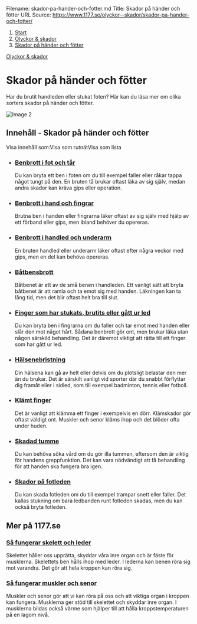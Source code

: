 Filename: skador-pa-hander-och-fotter.md
Title: Skador på händer och fötter
URL Source: https://www.1177.se/olyckor--skador/skador-pa-hander-och-fotter/

1.  [Start](https://www.1177.se/)
2.  [Olyckor & skador](https://www.1177.se/olyckor--skador/)
3.  [Skador på händer och fötter](https://www.1177.se/olyckor--skador/skador-pa-hander-och-fotter/)

[Olyckor & skador](https://www.1177.se/olyckor--skador/)

Skador på händer och fötter
===========================

Har du brutit handleden eller stukat foten? Här kan du läsa mer om olika sorters skador på händer och fötter.

![Image 2](https://www.1177.se/globalassets/1177/nationell/media/fotografier/olyckor-och-skador/olyckor-och-skador/stukad_handled.jpg?saved=2021-05-27+02:28)

Innehåll - Skador på händer och fötter
--------------------------------------

Visa innehåll som:Visa som rutnätVisa som lista

*   ### [Benbrott i fot och tår](https://www.1177.se/olyckor--skador/skador-pa-hander-och-fotter/benbrott-i-fot-och-tar/)
    
    Du kan bryta ett ben i foten om du till exempel faller eller råkar tappa något tungt på den. En bruten tå brukar oftast läka av sig själv, medan andra skador kan kräva gips eller operation.
    
*   ### [Benbrott i hand och fingrar](https://www.1177.se/olyckor--skador/skador-pa-hander-och-fotter/Benbrott-i-hand-och-fingrar/)
    
    Brutna ben i handen eller fingrarna läker oftast av sig själv med hjälp av ett förband eller gips, men ibland behöver du opereras.
    
*   ### [Benbrott i handled och underarm](https://www.1177.se/olyckor--skador/skador-pa-hander-och-fotter/benbrott-i-handled-och-underarm/)
    
    En bruten handled eller underarm läker oftast efter några veckor med gips, men en del kan behöva opereras.
    
*   ### [Båtbensbrott](https://www.1177.se/olyckor--skador/skador-pa-hander-och-fotter/batbensbrott/)
    
    Båtbenet är ett av de små benen i handleden. Ett vanligt sätt att bryta båtbenet är att ramla och ta emot sig med handen. Läkningen kan ta lång tid, men det blir oftast helt bra till slut.
    
*   ### [Finger som har stukats, brutits eller gått ur led](https://www.1177.se/olyckor--skador/skador-pa-hander-och-fotter/finger-som-har-stukats-brutits-eller-gatt-ur-led/)
    
    Du kan bryta ben i fingrarna om du faller och tar emot med handen eller slår den mot något hårt. Sådana benbrott gör ont, men brukar läka utan någon särskild behandling. Det är däremot viktigt att rätta till ett finger som har gått ur led.
    
*   ### [Hälsenebristning](https://www.1177.se/olyckor--skador/skador-pa-hander-och-fotter/halsenebristning/)
    
    Din hälsena kan gå av helt eller delvis om du plötsligt belastar den mer än du brukar. Det är särskilt vanligt vid sporter där du snabbt förflyttar dig framåt eller i sidled, som till exempel badminton, tennis eller fotboll.
    
*   ### [Klämt finger](https://www.1177.se/olyckor--skador/skador-pa-hander-och-fotter/klamt-finger/)
    
    Det är vanligt att klämma ett finger i exempelvis en dörr. Klämskador gör oftast väldigt ont. Muskler och senor kläms ihop och det blöder ofta under huden.
    
*   ### [Skadad tumme](https://www.1177.se/olyckor--skador/skador-pa-hander-och-fotter/skadad-tumme/)
    
    Du kan behöva söka vård om du gör illa tummen, eftersom den är viktig för handens greppfunktion. Det kan vara nödvändigt att få behandling för att handen ska fungera bra igen.
    
*   ### [Skador på fotleden](https://www.1177.se/olyckor--skador/skador-pa-hander-och-fotter/skador-pa-fotleden/)
    
    Du kan skada fotleden om du till exempel trampar snett eller faller. Det kallas stukning om bara ledbanden runt fotleden skadas, men du kan också bryta fotleden.
    

Mer på 1177.se
--------------

### [Så fungerar skelett och leder](https://www.1177.se/liv--halsa/sa-fungerar-kroppen/skelett-och-leder/)

Skelettet håller oss upprätta, skyddar våra inre organ och är fäste för musklerna. Skelettets ben hålls ihop med leder. I lederna kan benen röra sig mot varandra. Det gör att hela kroppen kan röra sig.

### [Så fungerar muskler och senor](https://www.1177.se/liv--halsa/sa-fungerar-kroppen/muskler-och-senor/)

Muskler och senor gör att vi kan röra på oss och att viktiga organ i kroppen kan fungera. Musklerna ger stöd till skelettet och skyddar inre organ. I musklerna bildas också värme som hjälper till att hålla kroppstemperaturen på en lagom nivå.
